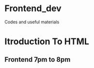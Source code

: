 # Frontend_dev
Codes and useful materials 

<h1> Itroduction To HTML </h1>

<h2>Frontend 7pm to 8pm </h2> 
